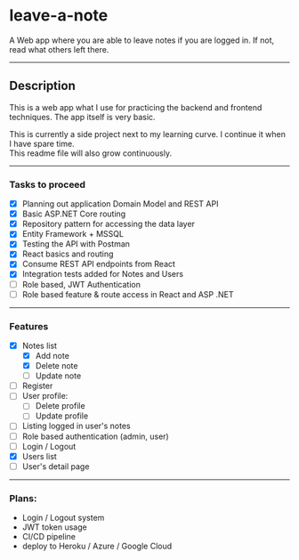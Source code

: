 # leave-a-note
A Web app where you are able to leave notes if you are logged in. If not, read what others left there.

---

## Description

This is a web app what I use for practicing the backend and frontend techniques. The app itself is very basic.  

This is currently a side project next to my learning curve. I continue it when I have spare time.  
This readme file will also grow continuously.

---

### Tasks to proceed

- [x] Planning out application Domain Model and REST API
- [x] Basic ASP.NET Core routing
- [x] Repository pattern for accessing the data layer
- [x] Entity Framework + MSSQL
- [x] Testing the API with Postman
- [x] React basics and routing
- [x] Consume REST API endpoints from React
- [x] Integration tests added for Notes and Users
- [ ] Role based, JWT Authentication
- [ ] Role based feature & route access in React and ASP .NET

---

### Features

- [x] Notes list
  - [x] Add note
  - [x] Delete note
  - [ ] Update note
- [ ] Register
- [ ] User profile:
  - [ ] Delete profile
  - [ ] Update profile
- [ ] Listing logged in user's notes
- [ ] Role based authentication (admin, user)
- [ ] Login / Logout
- [x] Users list
- [ ] User's detail page

---

### Plans:

- Login / Logout system
- JWT token usage
- CI/CD pipeline
- deploy to Heroku / Azure / Google Cloud

